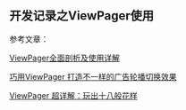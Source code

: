 ## 开发记录之ViewPager使用



参考文章：

[ViewPager全面剖析及使用详解](https://www.jianshu.com/p/e5abbda4a71c)

[巧用ViewPager 打造不一样的广告轮播切换效果](https://blog.csdn.net/lmj623565791/article/details/51339751)

[ViewPager 超详解：玩出十八般花样](https://juejin.im/post/5a4c2f496fb9a044fd122631)